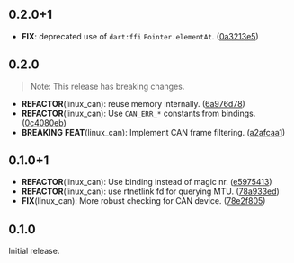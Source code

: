 ## 0.2.0+1

 - **FIX**: deprecated use of `dart:ffi` `Pointer.elementAt`. ([0a3213e5](https://github.com/ardera/flutter_packages/commit/0a3213e501c0dbf13667ab1aa6ea4fd635c0ee95))

## 0.2.0

> Note: This release has breaking changes.

 - **REFACTOR**(linux_can): reuse memory internally. ([6a976d78](https://github.com/ardera/flutter_packages/commit/6a976d7898c4d0a065bb8e22e551de9870c392ed))
 - **REFACTOR**(linux_can): Use `CAN_ERR_*` constants from bindings. ([0c4080eb](https://github.com/ardera/flutter_packages/commit/0c4080eb127e335b0a4d4f9b58110046eb83409a))
 - **BREAKING** **FEAT**(linux_can): Implement CAN frame filtering. ([a2afcaa1](https://github.com/ardera/flutter_packages/commit/a2afcaa14e95ad7c73ff0c7ffe507ffd40051d2f))

## 0.1.0+1

 - **REFACTOR**(linux_can): Use binding instead of magic nr. ([e5975413](https://github.com/ardera/flutter_packages/commit/e597541357b5809ed834e52e26d319bfeba5483c))
 - **REFACTOR**(linux_can): use rtnetlink fd for querying MTU. ([78a933ed](https://github.com/ardera/flutter_packages/commit/78a933edc96acac75fd91ac6992904d933141c98))
 - **FIX**(linux_can): More robust checking for CAN device. ([78e2f805](https://github.com/ardera/flutter_packages/commit/78e2f805871035422800de0b27c8241d36fe8f9a))

## 0.1.0

Initial release.
